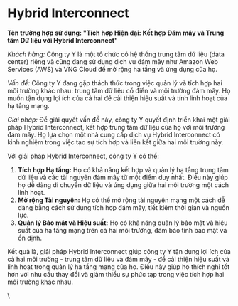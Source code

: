 # Hybrid Interconnect

**Tên trường hợp sử dụng: "Tích hợp Hiện đại: Kết hợp Đám mây và Trung tâm Dữ liệu với Hybrid Interconnect"**

_Khách hàng:_ Công ty Y là một tổ chức có hệ thống trung tâm dữ liệu (data center) riêng và cũng đang sử dụng dịch vụ đám mây như Amazon Web Services (AWS) và VNG Cloud để mở rộng hạ tầng và ứng dụng của họ.

_Vấn đề:_ Công ty Y đang gặp thách thức trong việc quản lý và tích hợp hai môi trường khác nhau: trung tâm dữ liệu cổ điển và môi trường đám mây. Họ muốn tận dụng lợi ích của cả hai để cải thiện hiệu suất và tính linh hoạt của hạ tầng mạng.

_Giải pháp:_ Để giải quyết vấn đề này, công ty Y quyết định triển khai một giải pháp Hybrid Interconnect, kết hợp trung tâm dữ liệu của họ với môi trường đám mây. Họ lựa chọn một nhà cung cấp dịch vụ Hybrid Interconnect có kinh nghiệm trong việc tạo sự tích hợp và liên kết giữa hai môi trường này.

Với giải pháp Hybrid Interconnect, công ty Y có thể:

1. **Tích hợp Hạ tầng:** Họ có khả năng kết hợp và quản lý hạ tầng trung tâm dữ liệu và các tài nguyên đám mây từ một điểm duy nhất. Điều này giúp họ dễ dàng di chuyển dữ liệu và ứng dụng giữa hai môi trường một cách linh hoạt.
2. **Mở rộng Tài nguyên:** Họ có thể mở rộng tài nguyên mạng một cách dễ dàng bằng cách sử dụng tích hợp đám mây, tiết kiệm thời gian và nguồn lực.
3. **Quản lý Bảo mật và Hiệu suất:** Họ có khả năng quản lý bảo mật và hiệu suất của hạ tầng mạng trên cả hai môi trường, đảm bảo tính bảo mật và ổn định.

Kết quả là, giải pháp Hybrid Interconnect giúp công ty Y tận dụng lợi ích của cả hai môi trường - trung tâm dữ liệu và đám mây - để cải thiện hiệu suất và linh hoạt trong quản lý hạ tầng mạng của họ. Điều này giúp họ thích nghi tốt hơn với nhu cầu thay đổi và giảm thiểu sự phức tạp trong việc tích hợp hai môi trường khác nhau.

\
